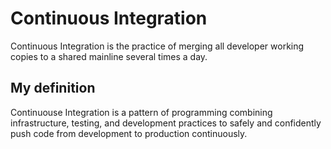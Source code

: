 # Continuous Integration

Continuous Integration is the practice of merging all developer working copies to a shared mainline several times a day.

## My definition

Continuouse Integration is a pattern of programming combining infrastructure, testing, and development practices to safely and confidently push code from development to production continuously.
